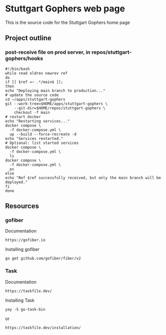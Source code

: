 # Stuttgart Gophers web page
This is the source code for the Stuttgart Gophers home page

## Project outline

### post-receive file on prod server, in repos/stuttgart-gophers/hooks
```
#!/bin/bash
while read oldrev newrev ref
do
if [[ $ref =~ .*/main$ ]];
then
echo "Deploying main branch to production..."
# update the source code
cd ~/apps/stuttgart-gophers
git --work-tree=$HOME/apps/stuttgart-gophers \
    --git-dir=$HOME/repos/stuttgart-gophers \
    checkout -f main
# restart docker
echo "Restarting services..."
docker compose \
  -f docker-compose.yml \
  up --build --force-recreate -d
echo "Services restarted."
# Optional: list started services
docker compose \
  -f docker-compose.yml \
  ls
docker compose \
  -f docker-compose.yml \
  ps
else
echo "Ref $ref successfully received, but only the main branch will be deployed."
fi
done
```

## Resources
### gofiber
Documentation
```
https://gofiber.io
```

Installing gofiber
```
go get github.com/gofiber/fiber/v2
```

### Task
Documentation
```
https://taskfile.dev/
```

Installing Task
```
yay -S go-task-bin
```
or
```
https://taskfile.dev/installation/
```
